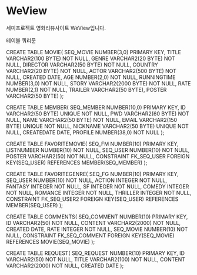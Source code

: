 # WeView

세미프로젝트 영화리뷰사이트 WeView입니다.

테이블 쿼리문

CREATE TABLE MOVIE(
    SEQ_MOVIE	NUMBER(3,0) PRIMARY KEY,
    TITLE	VARCHAR2(100 BYTE) NOT NULL,
    GENRE	VARCHAR2(20 BYTE) NOT NULL,
    DIRECTOR	VARCHAR2(50 BYTE) NOT NULL,
    COUNTRY	VARCHAR2(20 BYTE) NOT NULL,
    ACTOR	VARCHAR2(500 BYTE) NOT NULL,
    CREATED	DATE,
    AGE	NUMBER(2,0) NOT NULL,
    RUNNINGTIME	NUMBER(3,0) NOT NULL,
    STORY	VARCHAR2(2000 BYTE) NOT NULL,
    RATE	NUMBER(2,1) NOT NULL,
    TRAILER	VARCHAR2(50 BYTE),
    POSTER	VARCHAR2(50 BYTE)
);

CREATE TABLE MEMBER(
    SEQ_MEMBER	NUMBER(10,0) PRIMARY KEY,
    ID	VARCHAR2(50 BYTE) UNIQUE NOT NULL,
    PWD	VARCHAR2(60 BYTE) NOT NULL,
    NAME	VARCHAR2(50 BYTE) NOT NULL,
    EMAIL	VARCHAR2(150 BYTE) UNIQUE NOT NULL,
    NICKNAME	VARCHAR2(50 BYTE) UNIQUE NOT NULL,
    CREATEDATE	DATE,
    PROFILE	NUMBER(38,0) NOT NULL
);

CREATE TABLE FAVORITEMOVIE(
    SEQ_FM NUMBER(10) PRIMARY KEY,
    LISTNUMBER NUMBER(10) NOT NULL,
    SEQ_USER NUMBER(10) NOT NULL,
    POSTER VARCHAR2(50) NOT NULL,
    CONSTRAINT FK_SEQ_USER FOREIGN KEY(SEQ_USER) REFERENCES MEMBER(SEQ_MEMBER)
);

CREATE TABLE FAVORITEGENRE(
    SEQ_FG NUMBER(10) PRIMARY KEY,
    SEQ_USER NUMBER(10) NOT NULL,
    ACTION INTEGER NOT NULL,
    FANTASY INTEGER NOT NULL,
    SF INTEGER NOT NULL,
    COMEDY INTEGER NOT NULL,
    ROMANCE INTEGER NOT NULL,
    THRILLER INTEGER NOT NULL,
    CONSTRAINT FK_SEQ_USER2 FOREIGN KEY(SEQ_USER) REFERENCES MEMBER(SEQ_USER)
);

CREATE TABLE COMMENTS(
    SEQ_COMMENT NUMBER(10) PRIMARY KEY,
    ID VARCHAR2(50) NOT NULL,
    CONTENT VARCHAR2(2000) NOT NULL,
    CREATED DATE,
    RATE INTEGER NOT NULL,
    SEQ_MOVIE NUMBER(10) NOT NULL,
    CONSTRAINT FK_SEQ_COMMENT FOREIGN KEY(SEQ_MOVIE) REFERENCES MOVIE(SEQ_MOVIE)
    );

CREATE TABLE REQUEST(
    SEQ_REQUEST NUMBER(10) PRIMARY KEY,
    ID VARCHAR2(50) NOT NULL,
    TITLE VARCHAR2(100) NOT NULL,
    CONTENT VARCHAR2(2000) NOT NULL,
    CREATED DATE
);

